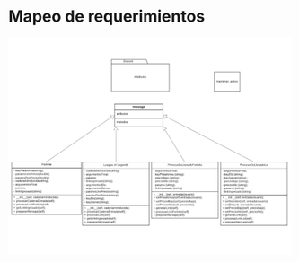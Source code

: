 # Mapeo de requerimientos


![UMLClassDiagram.png](https://github.com/EmaRCB/FastPass/blob/SegundaEntrega/Recursos/UML%20class%20(1).png?raw=true)

